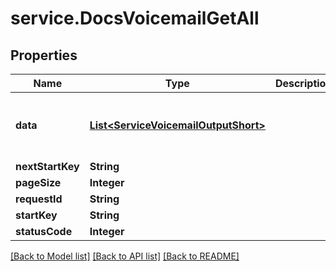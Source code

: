 # service.DocsVoicemailGetAll

## Properties
Name | Type | Description | Notes
------------ | ------------- | ------------- | -------------
**data** | [**List&lt;ServiceVoicemailOutputShort&gt;**](ServiceVoicemailOutputShort.md) |  | [optional] [default to new ArrayList<>()]
**nextStartKey** | **String** |  | [optional] 
**pageSize** | **Integer** |  | [optional] 
**requestId** | **String** |  | [optional] 
**startKey** | **String** |  | [optional] 
**statusCode** | **Integer** |  | [optional] 

[[Back to Model list]](../README.md#documentation-for-models) [[Back to API list]](../README.md#documentation-for-api-endpoints) [[Back to README]](../README.md)



